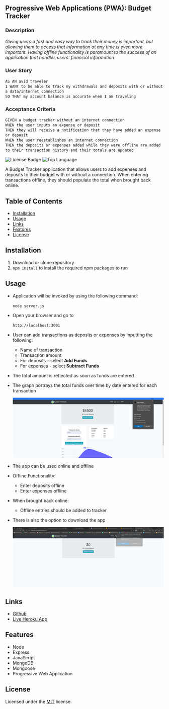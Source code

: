## Progressive Web Applications (PWA): Budget Tracker

### Description

*Giving users a fast and easy way to track their money is important, but allowing them to access that information at any time is even more important. Having offline functionality is paramount to the success of an application that handles users’ financial information*

### User Story

```text
AS AN avid traveler
I WANT to be able to track my withdrawals and deposits with or without a data/internet connection
SO THAT my account balance is accurate when I am traveling 
```

### Acceptance Criteria

```text
GIVEN a budget tracker without an internet connection
WHEN the user inputs an expense or deposit
THEN they will receive a notification that they have added an expense or deposit
WHEN the user reestablishes an internet connection
THEN the deposits or expenses added while they were offline are added to their transaction history and their totals are updated
```

![License Badge](https://img.shields.io/github/license/mmeii/progressive-budget-tracker) ![Top Language](https://img.shields.io/github/languages/top/mmeii/progressive-budget-tracker)

A Budget Tracker application that allows users to add expenses and deposits to their budget with or without a connection. When entering transactions offline, they should populate the total when brought back online.

## Table of Contents

* [Installation](#installation)
* [Usage](#usage)
* [Links](#Links)
* [Features](#Features)
* [License](#License)

## Installation

1. Download or clone repository
2. `npm install` to install the required npm packages to run

## Usage

* Application will be invoked by using the following command:

  `node server.js`

* Open your browser and go to
  
  `http://localhost:3001`

* User can add transactions as deposits or expenses by inputting the following:
  * Name of transaction
  * Transaction amount
  * For deposits - select **Add Funds**
  * For expenses - select **Subtract Funds**

* The total amount is reflected as soon as funds are entered

* The graph portrays the total funds over time by date entered for each transaction

  ![PWA Budget Tracker Screenshot](./public/assets/images/budget-tracker_app.png)

* The app can be used online and offline

* Offline Functionality:
  * Enter deposits offline
  * Enter expenses offline

* When brought back online:
  * Offline entries should be added to tracker

* There is also the option to download the app

  ![Download App](./public/assets/images/app-appliaction_install.png)

## Links

* [Github](https://github.com/DonL44)
* [Live Heroku App](https://financially-responsible.herokuapp.com/)

## Features

* Node
* Express
* JavaScript
* MongoDB
* Mongoose
* Progressive Web Application

## License
  
  Licensed under the [MIT](LICENSE) license.